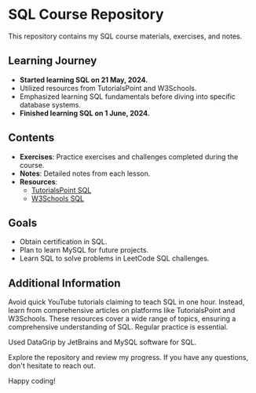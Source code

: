 # SQL Course Repository

This repository contains my SQL course materials, exercises, and notes.

## Learning Journey

- **Started learning SQL on 21 May, 2024.**
- Utilized resources from TutorialsPoint and W3Schools.
- Emphasized learning SQL fundamentals before diving into specific database systems.
- **Finished learning SQL on 1 June, 2024.**

## Contents

- **Exercises**: Practice exercises and challenges completed during the course.
- **Notes**: Detailed notes from each lesson.
- **Resources**: 
  - [TutorialsPoint SQL](https://www.tutorialspoint.com/sql/index.htm)
  - [W3Schools SQL](https://www.w3schools.com/sql/default.asp)
  
## Goals

- Obtain certification in SQL.
- Plan to learn MySQL for future projects.
- Learn SQL to solve problems in LeetCode SQL challenges.

## Additional Information

Avoid quick YouTube tutorials claiming to teach SQL in one hour. Instead, learn from comprehensive articles on platforms like TutorialsPoint and W3Schools. These resources cover a wide range of topics, ensuring a comprehensive understanding of SQL. Regular practice is essential.

Used DataGrip by JetBrains and MySQL software for SQL.

Explore the repository and review my progress. If you have any questions, don't hesitate to reach out.

Happy coding!
